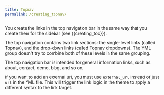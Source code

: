 ```yaml
---
title: Topnav
permalink: /creating_topnav/
---
```


You create the links in the top navigation bar in the same way that you create them for the sidebar (see {{creating_toc}}). 

The top navigation contains two link sections: the single-level links (called Topnav), and the drop-down links (called Topnav dropdowns). The YML group doesn't try to combine both of these levels in the same grouping.

The top navigation bar is intended for general information links, such as about, contact, demo, blog, and so on. 

If you want to add an external url, you must use `external_url` instead of just `url` in the YML file. This will trigger the link logic in the theme to apply a different syntax to the link target. 


